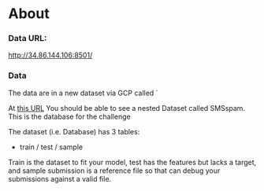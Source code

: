 # About

### Data URL:

http://34.86.144.106:8501/

### Data

The data are in a new dataset via GCP called `

At [this URL](https://console.cloud.google.com/bigquery?d=SMSspam&p=questrom&page=dataset) You should be able to see a nested Dataset called SMSspam.  This is the database for the challenge

The dataset (i.e. Database) has 3 tables:

- train / test / sample

Train is the dataset to fit your model, test has the features but lacks a target, and sample submission is a reference file so that can debug your submissions against a valid file.


